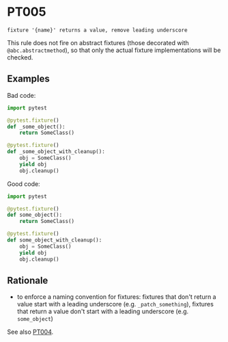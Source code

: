 # PT005

`fixture '{name}' returns a value, remove leading underscore`

This rule does not fire on abstract fixtures (those decorated with `@abc.abstractmethod`),
so that only the actual fixture implementations will be checked.

## Examples

Bad code:

```python
import pytest

@pytest.fixture()
def _some_object():
    return SomeClass()

@pytest.fixture()
def _some_object_with_cleanup():
    obj = SomeClass()
    yield obj
    obj.cleanup()
```

Good code:

```python
import pytest

@pytest.fixture()
def some_object():
    return SomeClass()

@pytest.fixture()
def some_object_with_cleanup():
    obj = SomeClass()
    yield obj
    obj.cleanup()
```

## Rationale

* to enforce a naming convention for fixtures:
fixtures that don't return a value start with a leading underscore (e.g. `_patch_something`),
fixtures that return a value don't start with a leading underscore (e.g. `some_object`)

See also [PT004](PT004.md).
